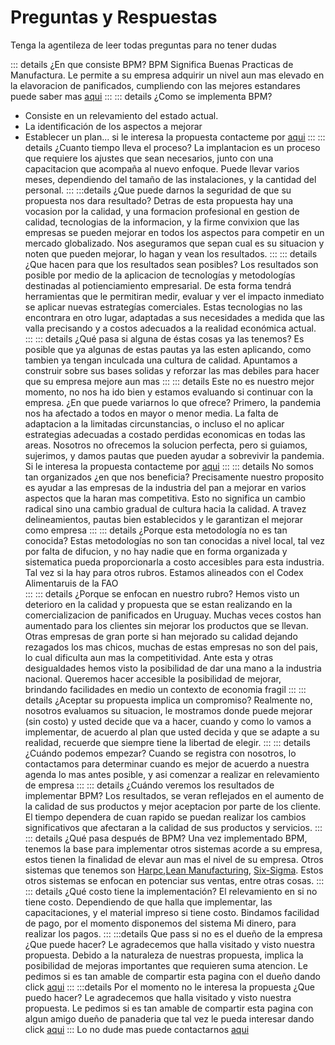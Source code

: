# Preguntas y Respuestas

Tenga la agentileza de leer todas preguntas para no tener dudas

::: details ¿En que consiste BPM?
BPM Significa Buenas Practicas de Manufactura. Le permite a su empresa adquirir un nivel aun mas elevado en la elavoracion de panificados, cumpliendo con las mejores estandares puede saber mas [aqui](./Quees.md)
:::
::: details ¿Como se implementa BPM?
+ Consiste en un relevamiento del estado actual.
+ La identificación de los aspectos a mejorar 
+ Establecer un plan... si le interesa la propuesta contacteme por [aqui](./contacto.md)
:::
::: details ¿Cuanto tiempo lleva el proceso?
La implantacion es un proceso que requiere los ajustes que sean necesarios, junto con una capacitacion que acompaña al nuevo enfoque. Puede llevar varios meses, dependiendo del tamaño de las instalaciones, y la cantidad del personal.
:::
:::details ¿Que puede darnos la seguridad de que su propuesta nos dara resultado?
Detras de esta propuesta hay una vocasion por la calidad, y una formacion profesional en gestion de calidad, tecnologias de la informacion, y la firme convixion que las empresas se pueden mejorar en todos los aspectos para competir en un mercado globalizado. Nos aseguramos que sepan cual es su situacion y noten que pueden mejorar, lo hagan y vean los resultados.
:::
::: details ¿Que hacen para que los resultados sean posibles?
Los resultados son posible por medio de la aplicacion de tecnologías y metodologías destinadas al potienciamiento empresarial. De esta forma tendrá herramientas que le permitiran medir, evaluar y ver el impacto inmediato se aplicar nuevas estrategías comerciales. Estas tecnologias no las encontrara en otro lugar, adaptadas a sus necesidades a medida que las valla precisando y a costos adecuados a la realidad económica actual.
:::
::: details ¿Qué pasa si alguna de éstas cosas ya las tenemos?
Es posible que ya algunas de estas pautas ya las esten aplicando, como tambien ya tengan inculcada una cultura de calidad. Apuntamos a construir sobre sus bases solidas y reforzar las mas debiles para hacer que su empresa mejore aun mas 
:::
::: details Este no es nuestro mejor momento, no nos ha ido bien y estamos evaluando si continuar con la empresa. ¿En que puede variarnos lo que ofrece?
Primero, la pandemia nos ha afectado a todos en mayor o menor media. La falta de adaptacion a la limitadas circunstancias, o incluso el no aplicar estrategias adecuadas a costado perdidas economicas en todas las areas. Nosotros no ofrecemos la solucion perfecta, pero si guiamos, sujerimos, y damos pautas que pueden ayudar a sobrevivir la pandemia.
Si le interesa la propuesta contacteme por [aqui](./contacto.md)
:::
::: details No somos tan organizados ¿en que nos beneficia?
Precisamente nuestro proposito es ayudar a las empresas de la industria del pan a mejorar en varios aspectos que la haran mas competitiva. Esto no significa un cambio radical sino una cambio gradual de cultura hacia la calidad. A travez delineamientos, pautas bien establecidos y le garantizan el mejorar como empresa
:::
::: details ¿Porque esta metodología no es tan conocida?
Estas metodologías no son tan conocidas a nivel local, tal vez por falta de difucion, y no hay nadie que en forma organizada y sistematica pueda proporcionarla a costo accesibles para esta industria. Tal vez si la hay para otros rubros. Estamos alineados con el Codex Alimentaruis de la FAO  
:::
::: details ¿Porque se enfocan en nuestro rubro? 
Hemos visto un deterioro en la calidad y propuesta que se estan realizando en la comercializacion de panificados en Uruguay. Muchas veces costos han aumentado para los clientes sin mejorar los productos que se llevan. Otras empresas de gran porte si han mejorado su calidad dejando rezagados los mas chicos, muchas de estas empresas no son del pais, lo cual dificulta aun mas la competitividad. Ante esta y otras desigualdades hemos visto la posibilidad de dar una mano a la industria nacional. Queremos hacer accesible la posibilidad de mejorar, brindando facilidades en medio un contexto de economia fragil
:::
::: details ¿Aceptar su propuesta implica un compromiso?
Realmente no, nosotros evaluamos su situacion, le mostramos donde puede mejorar (sin costo) y usted decide que va a hacer, cuando y como lo vamos a implementar, de acuerdo al plan que usted decida y que se adapte a su realidad, recuerde que siempre tiene la libertad de elegir. 
:::
::: details ¿Cuándo podemos empezar?
Cuando se registra con nosotros, lo contactamos para determinar cuando es mejor de acuerdo a nuestra agenda lo mas antes posible, y asi comenzar a realizar en relevamiento de empresa
:::
::: details ¿Cuándo veremos los resultados de implementar BPM?
Los resultados, se veran reflejados en el aumento de la calidad de sus productos y mejor aceptacion por parte de los cliente. El tiempo dependera de cuan rapido se puedan realizar los cambios significativos que afectaran a la calidad de sus productos y servicios.
:::
::: details ¿Qué pasa después de BPM?
Una vez implementado BPM, tenemos la base para implementar otros sistemas acorde a su empresa, estos tienen la finalidad de elevar aun mas el nivel de su empresa. Otros sistemas que tenemos son [Harpc](https://es.wikipedia.org/wiki/An%C3%A1lisis_de_peligros_y_controles_preventivos_basados_en_riesgos),[Lean Manufacturing](https://es.wikipedia.org/wiki/Lean_manufacturing), [Six-Sigma](https://es.wikipedia.org/wiki/Seis_Sigma). Estos otros sistemas se enfocan en potenciar sus ventas, entre otras cosas. 
:::
::: details ¿Qué costo tiene la implementación?
El relevamiento en si no tiene costo. Dependiendo de que halla que implementar, las capacitaciones, y el material impreso si tiene costo.
Bindamos facilidad de pago, por el momento disponemos del sistema Mi dinero, para realizar los pagos.
:::
:::details Que pass si no es el dueño de la empresa ¿Que puede hacer?
Le agradecemos que halla visitado y visto nuestra propuesta. Debido a la naturaleza de nuestras propuesta, implica la posibilidad de mejoras importantes que requieren suma atencion. Le pedimos si es tan amable de compartir esta pagina con el dueño dando click [aqui](https://api.whatsapp.com/send?text=Porfavor%20visita%20esta%20pagina%20me%20parece%20que%20nos%20puede%20servir%20lo%20que%20proponen%20https://alejandroparada.github.io/BPM/)
:::
:::details Por el momento no le interesa la propuesta ¿Que puedo hacer?
Le agradecemos que halla visitado y visto nuestra propuesta. Le pedimos si es tan amable de compartir esta pagina con algun amigo dueño de panaderia que tal vez le pueda interesar dando click [aqui](https://api.whatsapp.com/send?text=Porfavor%20visita%20esta%20pagina%20me%20parece%20que%20nos%20puede%20servir%20lo%20que%20proponen%20https://alejandroparada.github.io/BPM/)
:::
Lo no dude mas puede contactarnos [aqui](./contacto.md)
